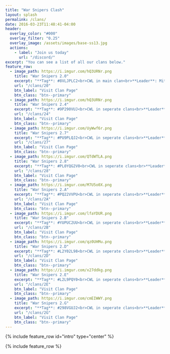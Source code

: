 ```yaml
---
title: "War Snipers Clash"
layout: splash
permalink: /clans/
date: 2016-03-23T11:48:41-04:00
header:
  overlay_color: "#000"
  overlay_filter: "0.25"
  overlay_image: /assets/images/base-ss13.jpg
  actions:
    - label: "Join us today"
      url: "/discord/"
excerpt: "You can see a list of all our clans below."
feature_row:
  - image_path: https://i.imgur.com/hQ3URNr.png
    title: "War Snipers 2.0"
    excerpt: "**Tag**: #8VLJPLC2<br>CWL in main clan<br>**Leader**: Mitch"
    url: "/clans/20"
    btn_label: "Visit Clan Page"
    btn_class: "btn--primary"
  - image_path: https://i.imgur.com/hQ3URNr.png
    title: "War Snipers 2.4"
    excerpt: "**Tag**: #9P290VUJ<br>CWL in seperate clans<br>**Leader**: mbehtiop"
    url: "/clans/24"
    btn_label: "Visit Clan Page"
    btn_class: "btn--primary"
  - image_path: https://i.imgur.com/UyWwf6r.png
    title: "War Snipers 2.7"
    excerpt: "**Tag**: #PU9PLQJ2<br>CWL in seperate clans<br>**Leader**: Thxbault"
    url: "/clans/27"
    btn_label: "Visit Clan Page"
    btn_class: "btn--primary"
  - image_path: https://i.imgur.com/QTdWTLA.png
    title: "War Snipers 2.8"
    excerpt: "**Tag**: #PL0YQG2V0<br>CWL in seperate clans<br>**Leader**: justinlee1687"
    url: "/clans/28"
    btn_label: "Visit Clan Page"
    btn_class: "btn--primary"
  - image_path: https://i.imgur.com/M7U5o0X.png
    title: "War Snipers 2.A"
    excerpt: "**Tag**: #PQ22VVPU<br>CWL in seperate clans<br>**Leader**: Me$h"
    url: "/clans/2A"
    btn_label: "Visit Clan Page"
    btn_class: "btn--primary"
  - image_path: https://i.imgur.com/lfaYDUR.png
    title: "War Snipers 2.B"
    excerpt: "**Tag**: #YUPUC2UU<br>CWL in seperate clans<br>**Leader**: NovaHunter12 (Justin)"
    url: "/clans/2B"
    btn_label: "Visit Clan Page"
    btn_class: "btn--primary"
  - image_path: https://i.imgur.com/qz0UHMu.png
    title: "War Snipers 2.D"
    excerpt: "**Tag**: #L2Y02L98<br>CWL in seperate clans<br>**Leader**: I2_frosty"
    url: "/clans/2D"
    btn_label: "Visit Clan Page"
    btn_class: "btn--primary"
  - image_path: https://i.imgur.com/x27ddkg.png
    title: "War Snipers 2.E"
    excerpt: "**Tag**: #L2L9PQY0<br>CWL in seperate clans<br>**Leader**: ItsMe AK"
    url: "/clans/2E"
    btn_label: "Visit Clan Page"
    btn_class: "btn--primary"
  - image_path: https://i.imgur.com/cmEIWWY.png
    title: "War Snipers 2.G"
    excerpt: "**Tag**: #298VGUJ2<br>CWL in seperate clans<br>**Leader**: WilliamLC"
    url: "/clans/2G"
    btn_label: "Visit Clan Page"
    btn_class: "btn--primary"
---
```


{% include feature_row id="intro" type="center" %}

{% include feature_row %}
